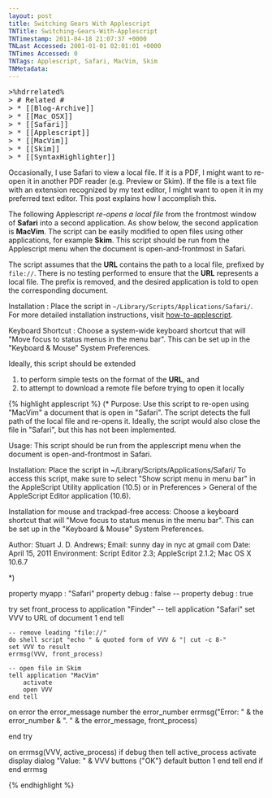 ```yaml
---
layout: post
title: Switching Gears With Applescript
TNTitle: Switching-Gears-With-Applescript
TNTimestamp: 2011-04-18 21:07:37 +0000
TNLast Accessed: 2001-01-01 02:01:01 +0000
TNTimes Accessed: 0
TNTags: Applescript, Safari, MacVim, Skim
TNMetadata: 
---
```



<pre class="action ideaaction">
>%hdrrelated%
> # Related #
> * [[Blog-Archive]]
> * [[Mac_OSX]]
> * [[Safari]]
> * [[Applescript]]
> * [[MacVim]]
> * [[Skim]]
> * [[SyntaxHighlighter]]
</pre>

Occasionally, I use Safari to view a local file.  If it is a PDF, I might want to re-open it in another PDF reader (e.g. Preview or Skim).  If the file is a text file with an extension recognized by my text editor, I might want to open it in my preferred text editor.  This post explains how I accomplish this.

The following Applescript _re-opens a local file_ from the frontmost window of __Safari__ into a second application.  As show below, the second application is __MacVim__.  The script can be easily modified to open files using other applications, for example __Skim__.  This script should be run from the Applescript menu when the document is open-and-frontmost in Safari.

The script assumes that the __URL__ contains the path to a local file, prefixed by `file://`.  There is no testing performed to ensure that the __URL__ represents a local file.  The prefix is removed, and the desired application is told to open the corresponding document.


Installation
: Place the script in `~/Library/Scripts/Applications/Safari/`.  For more detailed installation instructions, visit [how-to-applescript](http://homepage.mac.com/lthompson.22/applescript/how-to.html).

Keyboard Shortcut
: Choose a system-wide keyboard shortcut that will "Move focus to status menus in the menu bar".  This can be set up in the "Keyboard & Mouse" System Preferences.


Ideally, this script should be extended 

 1. to perform simple tests on the format of the __URL__, and
 1. to attempt to download a remote file before trying to open it locally


{% highlight applescript %}
(*
Purpose: Use this script to re-open using "MacVim" a document that is open in
"Safari".  The script detects the full path of the local file and re-opens it.
Ideally, the script would also close the file in "Safari", but this has not
been implemented.  

Usage: This script should be run from the applescript menu when the document is
open-and-frontmost in Safari.

Installation: Place the script in ~/Library/Scripts/Applications/Safari/  To
access this script, make sure to select "Show script menu in menu bar" in the
AppleScript Utility application (10.5) or in Preferences &gt; General of the
AppleScript Editor application (10.6).

Installation for mouse and trackpad-free access:  Choose a keyboard shortcut
that will "Move focus to status menus in the menu bar".  This can be set up in
the "Keyboard & Mouse" System Preferences.

Author: Stuart J. D. Andrews;
Email: sunny day in nyc at gmail com
Date: April 15, 2011
Environment: Script Editor 2.3; AppleScript 2.1.2; Mac OS X 10.6.7

*)

property myapp : "Safari"
property debug : false
-- property debug : true

try
	set front_process to application "Finder"
	--
	tell application "Safari"
		set VVV to URL of document 1
	end tell
	
	-- remove leading "file://"
	do shell script "echo " & quoted form of VVV & "| cut -c 8-"
	set VVV to result
	errmsg(VVV, front_process)
	
	-- open file in Skim
	tell application "MacVim"
		activate
		open VVV
	end tell
	
	
on error the error_message number the error_number
	errmsg("Error: " & the error_number & ". " & the error_message, front_process)
	
end try


on errmsg(VVV, active_process)
	if debug then
		tell active_process
			activate
			display dialog "Value: " & VVV buttons {"OK"} default button 1
		end tell
	end if
end errmsg

{% endhighlight %}


